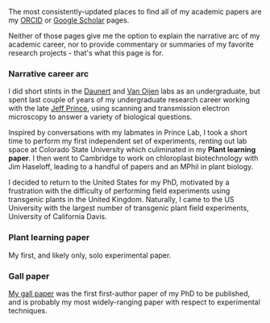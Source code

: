 The most consistently-updated places to find all of my academic papers are my  [ORCID](https://orcid.org/0000-0002-8285-3888) or [Google Scholar](https://scholar.google.com/citations?user=yLxNBqcAAAAJ&hl=en) pages. 

Neither of those pages give me the option to explain the narrative arc of my academic career, nor to provide commentary or summaries of my favorite research projects - that's what this page is for.

### Narrative career arc
I did short stints in the [Daunert](https://umiamihealth.org/en/sylvester-comprehensive-cancer-center/research/labs/daunert-lab/research) and [Van Oijen](https://scholars.uow.edu.au/antoine-van-oijen) labs as an undergraduate, but spent last couple of years of my undergraduate research career working with the late [Jeff Prince](https://news.miami.edu/as/stories/2017/05/remembering-jeffrey-s-prince.html), using scanning and transmission electron microscopy to answer a variety of biological questions.

Inspired by conversations with my labmates in Prince Lab, I took a short time to perform my first independent set of experiments, renting out lab space at Colorado State University which culiminated in my **Plant learning paper**. I then went to Cambridge to work on chloroplast biotechnology with Jim Haseloff, leading to a handful of papers and an MPhil in plant biology.

I decided to return to the United States for my PhD, motivated by a frustration with the difficulty of performing field experiments using transgenic plants in the United Kingdom. Naturally, I came to the US University with the largest number of transgenic plant field experiments, University of California Davis. 

### Plant learning paper
My first, and likely only, solo experimental paper.

### Gall paper

[My gall paper](https://academic.oup.com/plphys/article/195/1/698/7571489) was the first first-author paper of my PhD to be published, and is probably my most widely-ranging paper with respect to experimental techniques.